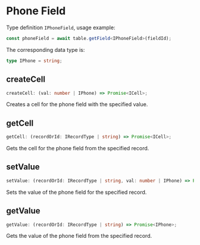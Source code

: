 # Phone Field
Type definition `IPhoneField`, usage example:
```typescript
const phoneField = await table.getField<IPhoneField>(fieldId);
```
The corresponding data type is:
```typescript
type IPhone = string;
```

## createCell
```typescript
createCell: (val: number | IPhone) => Promise<ICell>;
```
Creates a cell for the phone field with the specified value.

## getCell
```typescript
getCell: (recordOrId: IRecordType | string) => Promise<ICell>;
```
Gets the cell for the phone field from the specified record.

## setValue
```typescript
setValue: (recordOrId: IRecordType | string, val: number | IPhone) => Promise<boolean>;
```
Sets the value of the phone field for the specified record.

## getValue
```typescript
getValue: (recordOrId: IRecordType | string) => Promise<IPhone>;
```
Gets the value of the phone field from the specified record.